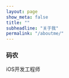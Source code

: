 ```yaml
---
layout: page
show_meta: false
title: ""
subheadline: "关于我"
permalink: "/aboutme/"
---
```


### 码农

iOS开发工程师

